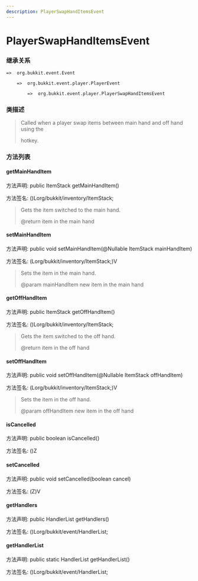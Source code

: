 ```yaml
---
description: PlayerSwapHandItemsEvent
---
```


# PlayerSwapHandItemsEvent

### 继承关系

    =>  org.bukkit.event.Event

        =>  org.bukkit.event.player.PlayerEvent

            =>  org.bukkit.event.player.PlayerSwapHandItemsEvent

### 类描述

> Called when a player swap items between main hand and off hand using the
>
> hotkey.

### 方法列表

#### getMainHandItem

方法声明: public ItemStack getMainHandItem()

方法签名: ()Lorg/bukkit/inventory/ItemStack;

> Gets the item switched to the main hand.
>
> @return item in the main hand

#### setMainHandItem

方法声明: public void setMainHandItem(@Nullable ItemStack mainHandItem)

方法签名: (Lorg/bukkit/inventory/ItemStack;)V

> Sets the item in the main hand.
>
> @param mainHandItem new item in the main hand

#### getOffHandItem

方法声明: public ItemStack getOffHandItem()

方法签名: ()Lorg/bukkit/inventory/ItemStack;

> Gets the item switched to the off hand.
>
> @return item in the off hand

#### setOffHandItem

方法声明: public void setOffHandItem(@Nullable ItemStack offHandItem)

方法签名: (Lorg/bukkit/inventory/ItemStack;)V

> Sets the item in the off hand.
>
> @param offHandItem new item in the off hand

#### isCancelled

方法声明: public boolean isCancelled()

方法签名: ()Z

#### setCancelled

方法声明: public void setCancelled(boolean cancel)

方法签名: (Z)V

#### getHandlers

方法声明: public HandlerList getHandlers()

方法签名: ()Lorg/bukkit/event/HandlerList;

#### getHandlerList

方法声明: public static HandlerList getHandlerList()

方法签名: ()Lorg/bukkit/event/HandlerList;